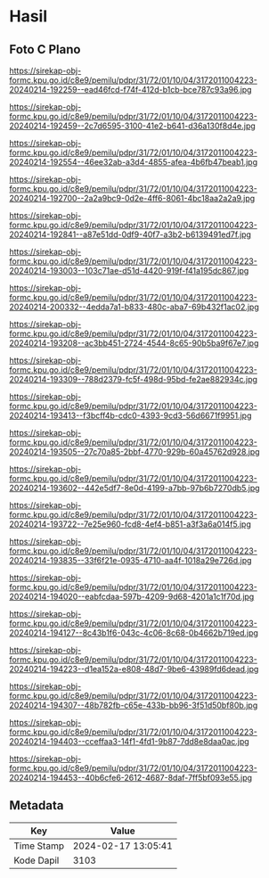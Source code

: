 # Hasil

## Foto C Plano

https://sirekap-obj-formc.kpu.go.id/c8e9/pemilu/pdpr/31/72/01/10/04/3172011004223-20240214-192259--ead46fcd-f74f-412d-b1cb-bce787c93a96.jpg

https://sirekap-obj-formc.kpu.go.id/c8e9/pemilu/pdpr/31/72/01/10/04/3172011004223-20240214-192459--2c7d6595-3100-41e2-b641-d36a130f8d4e.jpg

https://sirekap-obj-formc.kpu.go.id/c8e9/pemilu/pdpr/31/72/01/10/04/3172011004223-20240214-192554--46ee32ab-a3d4-4855-afea-4b6fb47beab1.jpg

https://sirekap-obj-formc.kpu.go.id/c8e9/pemilu/pdpr/31/72/01/10/04/3172011004223-20240214-192700--2a2a9bc9-0d2e-4ff6-8061-4bc18aa2a2a9.jpg

https://sirekap-obj-formc.kpu.go.id/c8e9/pemilu/pdpr/31/72/01/10/04/3172011004223-20240214-192841--a87e51dd-0df9-40f7-a3b2-b6139491ed7f.jpg

https://sirekap-obj-formc.kpu.go.id/c8e9/pemilu/pdpr/31/72/01/10/04/3172011004223-20240214-193003--103c71ae-d51d-4420-919f-f41a195dc867.jpg

https://sirekap-obj-formc.kpu.go.id/c8e9/pemilu/pdpr/31/72/01/10/04/3172011004223-20240214-200332--4edda7a1-b833-480c-aba7-69b432f1ac02.jpg

https://sirekap-obj-formc.kpu.go.id/c8e9/pemilu/pdpr/31/72/01/10/04/3172011004223-20240214-193208--ac3bb451-2724-4544-8c65-90b5ba9f67e7.jpg

https://sirekap-obj-formc.kpu.go.id/c8e9/pemilu/pdpr/31/72/01/10/04/3172011004223-20240214-193309--788d2379-fc5f-498d-95bd-fe2ae882934c.jpg

https://sirekap-obj-formc.kpu.go.id/c8e9/pemilu/pdpr/31/72/01/10/04/3172011004223-20240214-193413--f3bcff4b-cdc0-4393-9cd3-56d6671f9951.jpg

https://sirekap-obj-formc.kpu.go.id/c8e9/pemilu/pdpr/31/72/01/10/04/3172011004223-20240214-193505--27c70a85-2bbf-4770-929b-60a45762d928.jpg

https://sirekap-obj-formc.kpu.go.id/c8e9/pemilu/pdpr/31/72/01/10/04/3172011004223-20240214-193602--442e5df7-8e0d-4199-a7bb-97b6b7270db5.jpg

https://sirekap-obj-formc.kpu.go.id/c8e9/pemilu/pdpr/31/72/01/10/04/3172011004223-20240214-193722--7e25e960-fcd8-4ef4-b851-a3f3a6a014f5.jpg

https://sirekap-obj-formc.kpu.go.id/c8e9/pemilu/pdpr/31/72/01/10/04/3172011004223-20240214-193835--33f6f21e-0935-4710-aa4f-1018a29e726d.jpg

https://sirekap-obj-formc.kpu.go.id/c8e9/pemilu/pdpr/31/72/01/10/04/3172011004223-20240214-194020--eabfcdaa-597b-4209-9d68-4201a1c1f70d.jpg

https://sirekap-obj-formc.kpu.go.id/c8e9/pemilu/pdpr/31/72/01/10/04/3172011004223-20240214-194127--8c43b1f6-043c-4c06-8c68-0b4662b719ed.jpg

https://sirekap-obj-formc.kpu.go.id/c8e9/pemilu/pdpr/31/72/01/10/04/3172011004223-20240214-194223--d1ea152a-e808-48d7-9be6-43989fd6dead.jpg

https://sirekap-obj-formc.kpu.go.id/c8e9/pemilu/pdpr/31/72/01/10/04/3172011004223-20240214-194307--48b782fb-c65e-433b-bb96-3f51d50bf80b.jpg

https://sirekap-obj-formc.kpu.go.id/c8e9/pemilu/pdpr/31/72/01/10/04/3172011004223-20240214-194403--cceffaa3-14f1-4fd1-9b87-7dd8e8daa0ac.jpg

https://sirekap-obj-formc.kpu.go.id/c8e9/pemilu/pdpr/31/72/01/10/04/3172011004223-20240214-194453--40b6cfe6-2612-4687-8daf-7ff5bf093e55.jpg


## Metadata

| Key        | Value               |
| ---------- | ------------------- |
| Time Stamp | 2024-02-17 13:05:41 |
| Kode Dapil | 3103                |



